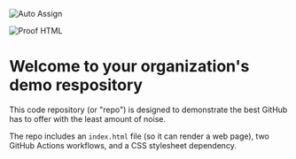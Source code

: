 ![Auto Assign](https://github.com/generalface/demo-repository/actions/workflows/auto-assign.yml/badge.svg)

![Proof HTML](https://github.com/generalface/demo-repository/actions/workflows/proof-html.yml/badge.svg)

# Welcome to your organization's demo respository
This code repository (or "repo") is designed to demonstrate the best GitHub has to offer with the least amount of noise.

The repo includes an `index.html` file (so it can render a web page), two GitHub Actions workflows, and a CSS stylesheet dependency.
